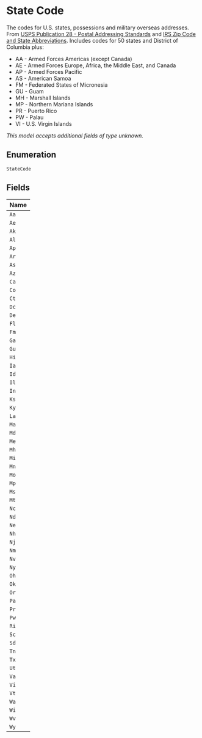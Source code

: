 
# State Code

The codes for U.S. states, possessions and military overseas addresses. From [USPS Publication 28 - Postal Addressing Standards](https://pe.usps.com/text/pub28/28apb.htm) and [IRS Zip Code and State Abbreviations](https://www.irs.gov/pub/irs-utl/zip_code_and_state_abbreviations.pdf). Includes codes for 50 states and District of Columbia plus:

* AA - Armed Forces Americas (except Canada)
* AE - Armed Forces Europe, Africa, the Middle East, and Canada
* AP - Armed Forces Pacific
* AS - American Samoa
* FM - Federated States of Micronesia
* GU - Guam
* MH - Marshall Islands
* MP - Northern Mariana Islands
* PR - Puerto Rico
* PW - Palau
* VI - U.S. Virgin Islands

*This model accepts additional fields of type unknown.*

## Enumeration

`StateCode`

## Fields

| Name |
|  --- |
| `Aa` |
| `Ae` |
| `Ak` |
| `Al` |
| `Ap` |
| `Ar` |
| `As` |
| `Az` |
| `Ca` |
| `Co` |
| `Ct` |
| `Dc` |
| `De` |
| `Fl` |
| `Fm` |
| `Ga` |
| `Gu` |
| `Hi` |
| `Ia` |
| `Id` |
| `Il` |
| `In` |
| `Ks` |
| `Ky` |
| `La` |
| `Ma` |
| `Md` |
| `Me` |
| `Mh` |
| `Mi` |
| `Mn` |
| `Mo` |
| `Mp` |
| `Ms` |
| `Mt` |
| `Nc` |
| `Nd` |
| `Ne` |
| `Nh` |
| `Nj` |
| `Nm` |
| `Nv` |
| `Ny` |
| `Oh` |
| `Ok` |
| `Or` |
| `Pa` |
| `Pr` |
| `Pw` |
| `Ri` |
| `Sc` |
| `Sd` |
| `Tn` |
| `Tx` |
| `Ut` |
| `Va` |
| `Vi` |
| `Vt` |
| `Wa` |
| `Wi` |
| `Wv` |
| `Wy` |


